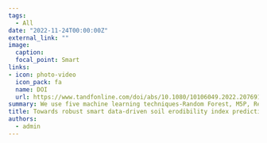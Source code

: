 ```yaml
---
tags:
  - All
date: "2022-11-24T00:00:00Z"
external_link: ""
image:
  caption: 
  focal_point: Smart
links:
- icon: photo-video
  icon_pack: fa
  name: DOI
  url: https://www.tandfonline.com/doi/abs/10.1080/10106049.2022.2076918?journalCode=tgei20
summary: We use five machine learning techniques-Random Forest, M5P, Reduced Error Pruning Tree, Gaussian Processes, and Pace Regression-under two scenarios to predict soil erodibility. All five algorithms show a positive correlation between the soil erodibility factor and silt, sand, fine sand, bulk density, and infiltration.  
title: Towards robust smart data-driven soil erodibility index prediction under different scenarios
authors: 
  - admin
---
```


